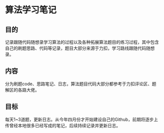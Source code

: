 # 算法学习笔记

## 目的

记录跟随代码随想录学习算法的过程以及各种拓展算法题目的练习过程，其中包含自己的刷题思路、代码等记录，题目大部分来源于力扣，学习路线跟随代码随想录。

[学习资料]: https://programmercarl.com/	"代码随想录"

## 内容

分为刷题code、思路笔记、日志，算法题目代码大部分都参考于力扣评论区、题解区的各路大佬。

## 目标

每天1~3道题，更新日志。从今年四月份才开始建设自己的Github，前期将逐步上传曾经本地很多已经写成的笔记，后续持续记录并更新日志。